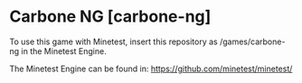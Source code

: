 Carbone NG [carbone-ng]
=======================

To use this game with Minetest, insert this repository as
  /games/carbone-ng
in the Minetest Engine.

The Minetest Engine can be found in:
  https://github.com/minetest/minetest/
